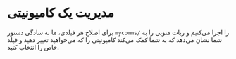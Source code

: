 # مدیریت یک کامیونیتی

برای اصلاح هر فیلدی، ما به سادگی دستور `mycomms/` را اجرا می‌کنیم و ربات منویی را به شما نشان می‌دهد که به شما کمک می‌کند کامیونیتی را که می‌خواهید تغییر دهید و فیلد خاص را انتخاب کنید.
